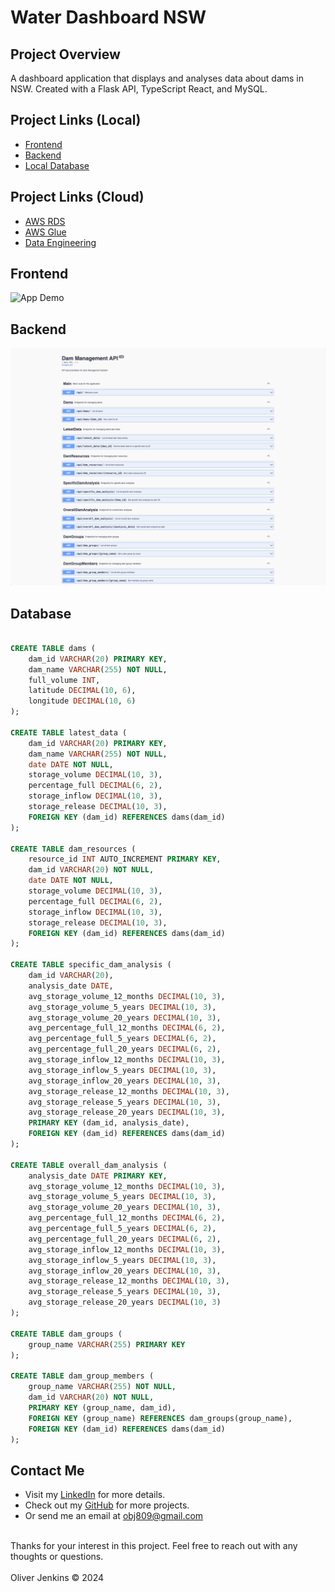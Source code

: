 # Water Dashboard NSW

## Project Overview
A dashboard application that displays and analyses data about dams in NSW. Created with a Flask API, TypeScript React, and MySQL.

## Project Links (Local)

- [Frontend](https://github.com/obj809/frontend-water-dashboard-nsw)
- [Backend](https://github.com/obj809/backend-water-dashboard-nsw)
- [Local Database](https://github.com/obj809/local-db-water-dashboard-nsw)

## Project Links (Cloud)

- [AWS RDS](https://github.com/obj809/aws-rds-water-dashboard-nsw)
- [AWS Glue](https://github.com/obj809/aws-glue-water-dashboard-nsw)
- [Data Engineering](https://github.com/obj809/aws-data-engineering-water-dashboard-nsw)

## Frontend

<img src="./drone.gif" alt="App Demo" width="900" height="600"/>
<!-- ![Portfolio Screenshot](images/project-screenshot-dark.png)
![Individual Page Screenshot](images/project-screenshot-2.png) -->

## Backend

![API documentation](./api-documentation.png)

## Database

<!-- ![Database ERD](./database-erd.png) -->

```sql

CREATE TABLE dams (
    dam_id VARCHAR(20) PRIMARY KEY,
    dam_name VARCHAR(255) NOT NULL,
    full_volume INT,
    latitude DECIMAL(10, 6),
    longitude DECIMAL(10, 6)
);

CREATE TABLE latest_data (
    dam_id VARCHAR(20) PRIMARY KEY,
    dam_name VARCHAR(255) NOT NULL,
    date DATE NOT NULL,
    storage_volume DECIMAL(10, 3),
    percentage_full DECIMAL(6, 2),
    storage_inflow DECIMAL(10, 3),
    storage_release DECIMAL(10, 3),
    FOREIGN KEY (dam_id) REFERENCES dams(dam_id)
);

CREATE TABLE dam_resources (
    resource_id INT AUTO_INCREMENT PRIMARY KEY,
    dam_id VARCHAR(20) NOT NULL,
    date DATE NOT NULL,
    storage_volume DECIMAL(10, 3),
    percentage_full DECIMAL(6, 2),
    storage_inflow DECIMAL(10, 3),
    storage_release DECIMAL(10, 3),
    FOREIGN KEY (dam_id) REFERENCES dams(dam_id)
);

CREATE TABLE specific_dam_analysis (
    dam_id VARCHAR(20),
    analysis_date DATE,
    avg_storage_volume_12_months DECIMAL(10, 3),
    avg_storage_volume_5_years DECIMAL(10, 3),
    avg_storage_volume_20_years DECIMAL(10, 3),
    avg_percentage_full_12_months DECIMAL(6, 2),
    avg_percentage_full_5_years DECIMAL(6, 2),
    avg_percentage_full_20_years DECIMAL(6, 2),
    avg_storage_inflow_12_months DECIMAL(10, 3),
    avg_storage_inflow_5_years DECIMAL(10, 3),
    avg_storage_inflow_20_years DECIMAL(10, 3),
    avg_storage_release_12_months DECIMAL(10, 3),
    avg_storage_release_5_years DECIMAL(10, 3),
    avg_storage_release_20_years DECIMAL(10, 3),
    PRIMARY KEY (dam_id, analysis_date),
    FOREIGN KEY (dam_id) REFERENCES dams(dam_id)
);

CREATE TABLE overall_dam_analysis (
    analysis_date DATE PRIMARY KEY,
    avg_storage_volume_12_months DECIMAL(10, 3),
    avg_storage_volume_5_years DECIMAL(10, 3),
    avg_storage_volume_20_years DECIMAL(10, 3),
    avg_percentage_full_12_months DECIMAL(6, 2),
    avg_percentage_full_5_years DECIMAL(6, 2),
    avg_percentage_full_20_years DECIMAL(6, 2),
    avg_storage_inflow_12_months DECIMAL(10, 3),
    avg_storage_inflow_5_years DECIMAL(10, 3),
    avg_storage_inflow_20_years DECIMAL(10, 3),
    avg_storage_release_12_months DECIMAL(10, 3),
    avg_storage_release_5_years DECIMAL(10, 3),
    avg_storage_release_20_years DECIMAL(10, 3)
);

CREATE TABLE dam_groups (
    group_name VARCHAR(255) PRIMARY KEY
);

CREATE TABLE dam_group_members (
    group_name VARCHAR(255) NOT NULL,
    dam_id VARCHAR(20) NOT NULL,
    PRIMARY KEY (group_name, dam_id),
    FOREIGN KEY (group_name) REFERENCES dam_groups(group_name),
    FOREIGN KEY (dam_id) REFERENCES dams(dam_id)
);

```








<!-- ## Table of Contents

- [Frontend](#frontend)
- [Backend](#backend)
- [Data Approach](#data)
- [General](#general)


## Goals & MVP

- This project aims to support water management efforts and enhance public awareness about water resource trends and statuses.

- The MVP was to collect live and historic data about dams in NSW, using the WaterNSW API and display this in a responsive data dashboard to the user. 

- One major focus was to integrate cloud and data tools to create a live data pipeline directly from the public API into an AWS RDS, which could then be cleaned, processed and analyzed with PySpark.

## Build Strategy

- **First Stage** - Python scripting to collect all available data from the WaterNSW API, process it with Pandas, and then seed it into a local MySQL database.

- **Second Stage** - Building a Flask API on top of the local database, then connecting a React UI to display the data, including graphically with the Chart.js package

- **Third Stage** - Creating a live data pipeline with AWS Services and connecting this live-update database with the Flask backend, to create a real-time data experience

<a id="frontend"></a>
# Frontend - React Typescript

## Tech Stack

- React 
- Chart.js
- Typescript

## Design Goals
- This frontend was designed primarily as an SPA, with additional search functionality to fetch pages about specific resources. 
- Designed with the objective of creating an aesthetically appealing and interactive interface to display useful data for an engaging UX experience. 

## How To Use
- Use the search functionality with the search bar or open a list to find specific insights on a dam. 
- Clicking the 'dam-group' button will allow for automatic population of a new grouping and re-render the associated graph. 
- A variety of graphs and statistics display useful information to the user.

## Project Features
- [x] Chart.js integrated to provide graphical insights
- [x] Search feature allowing users to find specific dams
- [x] Individual pages about each dam that provide specific insights and analysis
- [x] Google Maps API integration for dynamically displaying location 

<a id="backend"></a>
# Backend - Flask API

## Tech Stack

- Flask
- Python


## Design Goals

## How To Use

## Project Features

<a id="data"></a>
# Data - Collection, Storage & Analysis

## Project Diagram
![Project Diagram](images/project-diagram.png)

## Tech Stack

- Pandas
- PySpark
- WaterNSW API 
- AWS RDS
- AWS S3 bucket
- AWS Lambda

## Data Components

There are three major data components in this project:

### Collection 

- A series of Python scripts were written to collect all data from the WaterNSW API and automate the database seeding process. These files can be found in the database-prep folder.

### PySpark Analysis

- PySpark was attached to the local database during development to perform a series of real-time calculations on the dataset, accessible through endpoints in the Flask API. 

- The analysis focuses specifically about how the average water level of any specific dam or the aggregation of dams within the dataset have changed over set time periods (12 months, 5 years, and 20 years).


### Live Data Pipeline 

- The WaterNSW API provides new data about each dam in the dataset on the first day of each month.

- A live data pipeline was created by first creating an AWS Lambda function call to collect an OAuth2 key, with a 12-hour duration, from the WaterNSW API on the first of each month and store this in an AWS S3 Bucket. 

- A second Lambda function call then uses this key to make an API call that accesses the endpoint that provides the latest data for each dam. This recent data is then stored in the AWS S3 Bucket. 

- This recent data is then written into the historical and latest data tables in the associated AWS RDS to provide an access point to the Flask API.

## AWS Pipeline Diagram
![AWS Data Pipeline](images/aws-pipeline.png)

## Project Features
- [x] AWS Lambda, AWS S3 Bucket and AWS RDS to create a live data pipeline 
- [x] Pandas for data handling and transfer
- [x] Live data cleaning, processing and analysis with PySpark
- [x] Scripting for API data collection and database seeding 

## Deployment - Docker, AWS ECS, Fargate

- Deployed by using Docker by tagging images in the AWS ECR, and then creating a service in AWS ECS 
- This project uses AWS Fargate to spin up a serverless compute engine when the deployment URL is accessed.

<a id="general"></a>
# General

## Additions & Improvements
- [ ] Investigate cached storage for calculations each month
- [ ] Fix bug with dynamically updating months on graphs
- [ ] Fix bug with button click in 'Dam Capacity Percentage Over Last 12 Months' graph
- [ ] Create testing for frontend and backend 
- [ ] Providing more complex analysis with PySpark (time-series, seasonal trends, etc.)
- [ ] Addition of distributed computing for data processing with Spark


## Learning Highlights
- Building a cloud-based live update data pipeline
- Integrating new data tools such as Pandas and PySpark
- Gaining hands-on experience with various AWS services 
- Creating a React based data dashboard to display insights to users
- Deploying with Docker and serverless computing resources

## Challenges
Many aspects of this application were challenging and provided experience in new domains, including creating a live-data pipeline, deployment with Docker, and learning new data tools. -->

## Contact Me
- Visit my [LinkedIn](https://www.linkedin.com/in/obj809/) for more details.
- Check out my [GitHub](https://github.com/cyberforge1) for more projects.
- Or send me an email at obj809@gmail.com
<br />
Thanks for your interest in this project. Feel free to reach out with any thoughts or questions.
<br />
<br />
Oliver Jenkins © 2024



